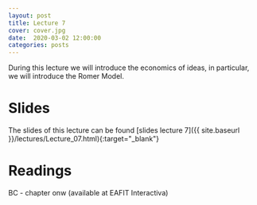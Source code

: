 ```yaml
---
layout: post
title: Lecture 7
cover: cover.jpg
date:  2020-03-02 12:00:00
categories: posts
---
```


During this lecture we will introduce the economics of ideas, in particular, we will introduce the Romer Model.


# Slides

The slides of this lecture can be found [slides lecture 7]({{ site.baseurl }}/lectures/Lecture_07.html){:target="_blank"}

# Readings

BC - chapter onw (available at EAFIT Interactiva)
